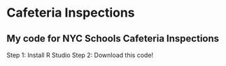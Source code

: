 # Cafeteria Inspections
## My code for NYC Schools Cafeteria Inspections

Step 1: Install R Studio
Step 2: Download this code!


